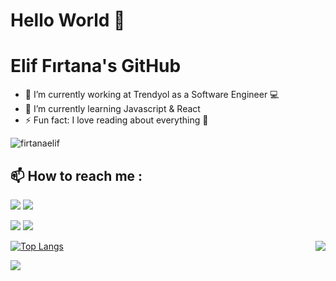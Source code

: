 
# Hello World 👋
# Elif Fırtana's GitHub

- 🔭 I’m currently working at Trendyol as a Software Engineer 💻
- 🌱 I’m currently learning Javascript & React
- ⚡ Fun fact: I love reading about everything 💬

<p align="left"> <img src="https://komarev.com/ghpvc/?username=firtanaelif" alt="firtanaelif" /> </p>

## :mailbox: How to reach me :
[<img src="https://img.icons8.com/bubbles/50/000000/gmail.png"/>](mailto:firtana.elif@gmail.com)
[<img target="_blank" src="https://img.icons8.com/bubbles/50/000000/linkedin.png"/>](https://www.linkedin.com/in/firtanaelif/)

[![](https://img.shields.io/twitter/follow/firtanaelif?style=social)](https://www.twitter.com/firtanaelif)
[![](https://img.shields.io/github/followers/firtanaelif?style=social)](https://www.github.com/firtanaelif)

<img align='right' src="https://github-readme-stats.vercel.app/api?username=firtanaelif&show_icons=true&theme=radical">


[![Top Langs](https://github-readme-stats.vercel.app/api/top-langs/?username=firtanaelif&theme=radical)](https://github.com/anuraghazra/github-readme-stats)

[![](https://img.shields.io/badge/instagram-%23E4405F.svg?&style=for-the-badge&logo=instagram&logoColor=white)](https://instagram.com/firtanaelif)
